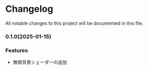 # Changelog

All notable changes to this project will be documented in this file.

### 0.1.0(2025-01-15)


### Features

* 無限背景シェーダーの追加